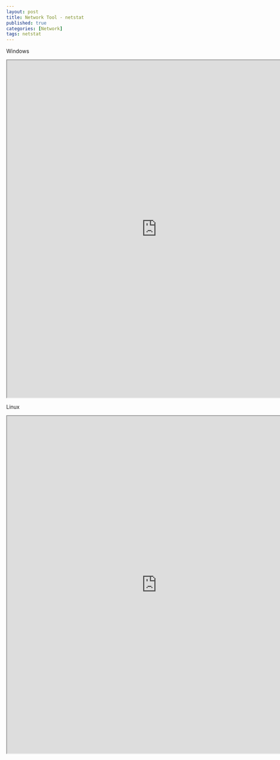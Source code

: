 ```yaml
---
layout: post
title: Network Tool - netstat
published: true
categories: [Network]
tags: netstat
---
```

Windows    
<iframe width="800" height="900" src="https://docs.google.com/document/d/e/2PACX-1vQpPpQG5VgmFr1CXusFGgxNzGLEC7zHxdHfBhXr1n0SsVcoGlvrqr0FdLd5FP7urEmFgNJeTcdgo_PX/pub?embedded=true"></iframe>  
  
  
Linux  
<iframe width="800" height="900" src="https://docs.google.com/document/d/e/2PACX-1vQgqv2_I5aP7lvYElSsKVwRHMB2RsCjhEvQ2uDj94Q4QkI9ugyx2TozMv60HxaJIH1hKGsZQbfXhJqV/pub?embedded=true"></iframe>   
    
